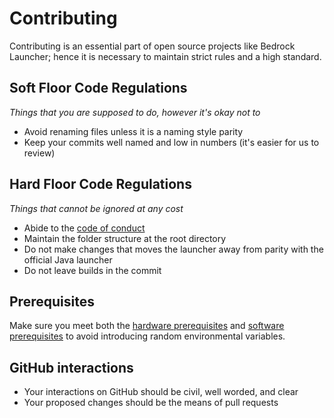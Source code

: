 # Contributing

Contributing is an essential part of open source projects like Bedrock Launcher; hence it is necessary to maintain strict rules and a high standard.

## Soft Floor Code Regulations
*Things that you are supposed to do, however it's okay not to*
- Avoid renaming files unless it is a naming style parity
- Keep your commits well named and low in numbers (it's easier for us to review)

## Hard Floor Code Regulations
*Things that cannot be ignored at any cost*
- Abide to the [code of conduct](./CODE_OF_CONDUCT.md)
- Maintain the folder structure at the root directory
- Do not make changes that moves the launcher away from parity with the official Java launcher
- Do not leave builds in the commit

## Prerequisites
Make sure you meet both the [hardware prerequisites](./HARDWARE_PREREQUISITES.md) and [software prerequisites](./SOFTWARE_PREREQUISITES.md) to avoid introducing random environmental variables.

## GitHub interactions
- Your interactions on GitHub should be civil, well worded, and clear
- Your proposed changes should be the means of pull requests
